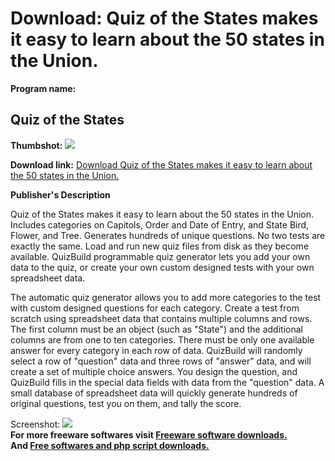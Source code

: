 # Download: Quiz of the States makes it easy to learn about the 50 states in the Union.

**Program name:**

## Quiz of the States

  
**Thumbshot:** ![](http://www.freewarefiles.com/screenshot/quiz_states_md.gif)   
  
**Download link:** [Download Quiz of the States makes it easy to learn about the 50 states in the Union.](http://freesoftwares.boysofts.com/Quiz-Of-The-States_program_3445.html)  
  


**Publisher's Description**  
  


Quiz of the States makes it easy to learn about the 50 states in the Union. Includes categories on Capitols, Order and Date of Entry, and State Bird, Flower, and Tree. Generates hundreds of unique questions. No two tests are exactly the same. Load and run new quiz files from disk as they become available. QuizBuild programmable quiz generator lets you add your own data to the quiz, or create your own custom designed tests with your own spreadsheet data. 

The automatic quiz generator allows you to add more categories to the test with custom designed questions for each category. Create a test from scratch using spreadsheet data that contains multiple columns and rows. The first column must be an object (such as "State") and the additional columns are from one to ten categories. There must be only one available answer for every category in each row of data. QuizBuild will randomly select a row of "question" data and three rows of "answer" data, and will create a set of multiple choice answers. You design the question, and QuizBuild fills in the special data fields with data from the "question" data. A small database of spreadsheet data will quickly generate hundreds of original questions, test you on them, and tally the score.

  
  
Screenshot: ![](http://www.freewarefiles.com/screenshot/quiz_states.gif)   
**For more freeware softwares visit [Freeware software downloads.](http://freesoftwares.boysofts.com/)**   
**And [Free softwares and php script downloads.](http://www.boysofts.com/)**
